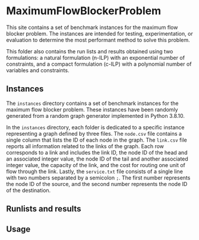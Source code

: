 # MaximumFlowBlockerProblem
This site contains a set of benchmark instances for the maximum flow blocker problem. The instances are intended for testing, experimentation, or evaluation to determine the most performant method to solve this problem.

This folder also contains the run lists and results obtained using two formulations: a natural formulation (n-ILP) with an exponential number of constraints, and a compact formulation (c-ILP) with a polynomial number of variables and constraints.


## Instances

The `instances` directory contains a set of benchmark instances for the maximum flow blocker problem. These instances have been randomly generated from a random graph generator implemented in Python 3.8.10.

In the `instances` directory, each folder is dedicated to a specific instance representing a graph defined by three files.
The `node.csv` file contains a single column that lists the ID of each node in the graph. The `link.csv` file reports all information related to the links of the graph. Each row corresponds to a link and includes the link ID, the node ID of the head and an associated integer value, the node ID of the tail and another associated integer value, the capacity of the link, and the cost for routing one unit of flow through the link. Lastly, the `service.txt` file consists of a single line with two numbers separated by a semicolon `;`. The first number represents the node ID of the source, and the second number represents the node ID of the destination.


## Runlists and results



## Usage







